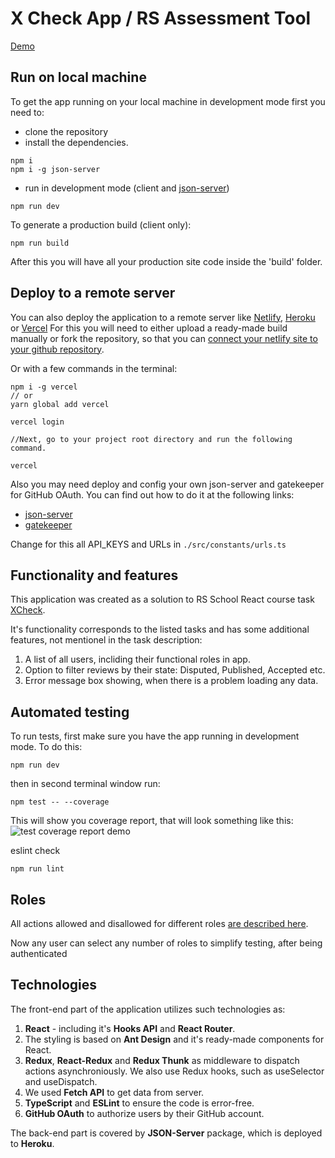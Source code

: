 # X Check App / RS Assessment Tool

[Demo](https://x-check-app-team30.vercel.app/)

## Run on local machine

To get the app running on your local machine in development mode first you need to:

- clone the repository
- install the dependencies.

```
npm i
npm i -g json-server
```

- run in development mode (client and [json-server](https://github.com/typicode/json-server))

```
npm run dev
```

To generate a production build (client only):

```
npm run build
```

After this you will have all your production site code inside the 'build' folder.

## Deploy to a remote server

You can also deploy the application to a remote server like [Netlify](https://www.netlify.com/), [Heroku](https://dashboard.heroku.com/) or [Vercel](https://vercel.com/)
For this you will need to either upload a ready-made build manually or fork the repository, so that you can [connect your netlify site to your github repository](<[Netlify](https://www.netlify.com/blog/2016/07/22/deploy-react-apps-in-less-than-30-seconds/)>).

Or with a few commands in the terminal:

```
npm i -g vercel
// or
yarn global add vercel

vercel login

//Next, go to your project root directory and run the following command.

vercel
```

Also you may need deploy and config your own json-server and gatekeeper for GitHub OAuth.
You can find out how to do it at the following links:
- [json-server](https://github.com/typicode/json-server)
- [gatekeeper](https://github.com/prose/gatekeeper)

Change for this all API_KEYS and URLs in `./src/constants/urls.ts`

## Functionality and features

This application was created as a solution to RS School React course task [XCheck](https://github.com/rolling-scopes-school/tasks/blob/master/tasks/xcheck/xcheck.md).

It's functionality corresponds to the listed tasks and has some additional features, not mentionel in the task description:

1. A list of all users, incliding their functional roles in app.
2. Option to filter reviews by their state: Disputed, Published, Accepted etc.
3. Error message box showing, when there is a problem loading any data.

## Automated testing

To run tests, first make sure you have the app running in development mode. To do this:

```
npm run dev
```

then in second terminal window run:

```
npm test -- --coverage
```

This will show you coverage report, that will look something like this:
![test coverage report demo](https://i.imgur.com/5bFhnTS.png 'test coverage report demo')

eslint check

```
npm run lint
```

## Roles

All actions allowed and disallowed for different roles [are described here](https://docs.google.com/spreadsheets/d/1Uke8tvGoI-RN2K_Zv8Ji3oZMaPVTSco1SWWc0Uad92M/edit?usp=sharing).

Now any user can select any number of roles to simplify testing, after being authenticated

## Technologies

The front-end part of the application utilizes such technologies as:

1. **React** - including it's **Hooks API** and **React Router**.
2. The styling is based on **Ant Design** and it's ready-made components for React.
3. **Redux**, **React-Redux** and **Redux Thunk** as middleware to dispatch actions asynchroniously. We also use Redux hooks, such as useSelector and useDispatch.
4. We used **Fetch API** to get data from server.
5. **TypeScript** and **ESLint** to ensure the code is error-free.
6. **GitHub OAuth** to authorize users by their GitHub account.

The back-end part is covered by **JSON-Server** package, which is deployed to **Heroku**.
